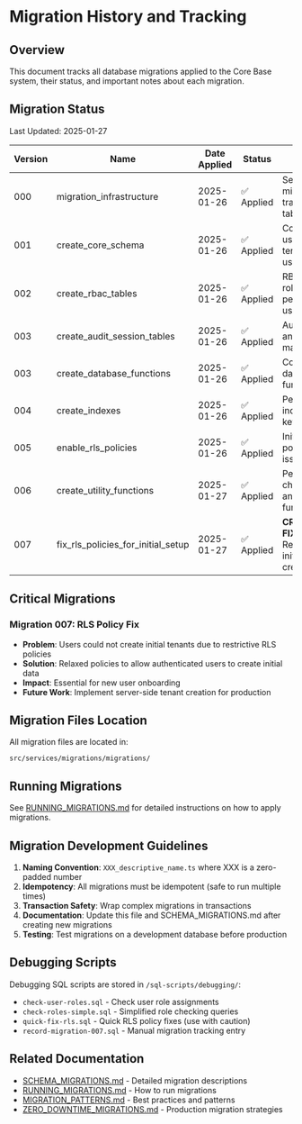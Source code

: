 # Migration History and Tracking

## Overview

This document tracks all database migrations applied to the Core Base system, their status, and important notes about each migration.

## Migration Status

Last Updated: 2025-01-27

| Version | Name | Date Applied | Status | Notes |
|---------|------|--------------|--------|-------|
| 000 | migration_infrastructure | 2025-01-26 | ✅ Applied | Sets up migration tracking table |
| 001 | create_core_schema | 2025-01-26 | ✅ Applied | Core tables: users, tenants, user_tenants |
| 002 | create_rbac_tables | 2025-01-26 | ✅ Applied | RBAC tables: roles, permissions, user_roles |
| 003 | create_audit_session_tables | 2025-01-26 | ✅ Applied | Audit logs and session management |
| 003 | create_database_functions | 2025-01-26 | ✅ Applied | Core database functions |
| 004 | create_indexes | 2025-01-26 | ✅ Applied | Performance indexes on key tables |
| 005 | enable_rls_policies | 2025-01-26 | ✅ Applied | Initial RLS policies (had issues) |
| 006 | create_utility_functions | 2025-01-27 | ✅ Applied | Permission checking and utility functions |
| 007 | fix_rls_policies_for_initial_setup | 2025-01-27 | ✅ Applied | **CRITICAL FIX** - Resolves initial tenant creation |

## Critical Migrations

### Migration 007: RLS Policy Fix
- **Problem**: Users could not create initial tenants due to restrictive RLS policies
- **Solution**: Relaxed policies to allow authenticated users to create initial data
- **Impact**: Essential for new user onboarding
- **Future Work**: Implement server-side tenant creation for production

## Migration Files Location

All migration files are located in:
```
src/services/migrations/migrations/
```

## Running Migrations

See [RUNNING_MIGRATIONS.md](./RUNNING_MIGRATIONS.md) for detailed instructions on how to apply migrations.

## Migration Development Guidelines

1. **Naming Convention**: `XXX_descriptive_name.ts` where XXX is a zero-padded number
2. **Idempotency**: All migrations must be idempotent (safe to run multiple times)
3. **Transaction Safety**: Wrap complex migrations in transactions
4. **Documentation**: Update this file and SCHEMA_MIGRATIONS.md after creating new migrations
5. **Testing**: Test migrations on a development database before production

## Debugging Scripts

Debugging SQL scripts are stored in `/sql-scripts/debugging/`:
- `check-user-roles.sql` - Check user role assignments
- `check-roles-simple.sql` - Simplified role checking queries
- `quick-fix-rls.sql` - Quick RLS policy fixes (use with caution)
- `record-migration-007.sql` - Manual migration tracking entry

## Related Documentation

- [SCHEMA_MIGRATIONS.md](./SCHEMA_MIGRATIONS.md) - Detailed migration descriptions
- [RUNNING_MIGRATIONS.md](./RUNNING_MIGRATIONS.md) - How to run migrations
- [MIGRATION_PATTERNS.md](./MIGRATION_PATTERNS.md) - Best practices and patterns
- [ZERO_DOWNTIME_MIGRATIONS.md](./ZERO_DOWNTIME_MIGRATIONS.md) - Production migration strategies
